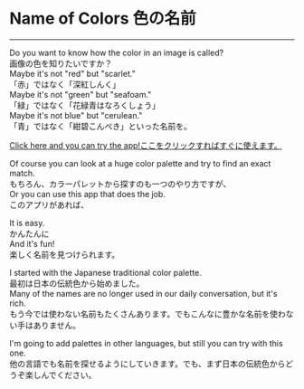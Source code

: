 # Name of Colors 色の名前


___

Do you want to know how the color in an image is called?  
画像の色を知りたいですか？  
Maybe it's not "red" but "scarlet."  
「赤」ではなく「深紅しんく」  
Maybe it's not "green" but "seafoam."  
「緑」ではなく「花緑青はなろくしょう」  
Maybe it's not blue" but "cerulean."  
「青」ではなく「紺碧こんぺき」といった名前を。  

[Click here and you can try the app!ここをクリックすればすぐに使えます。](https://name-of-colors.herokuapp.com/)  


Of course you can look at a huge color palette and try to find an exact match.  
もちろん、カラーパレットから探すのも一つのやり方ですが、  
Or you can use this app that does the job.  
このアプリがあれば、  

It is easy.  
かんたんに  
And it's fun!  
楽しく名前を見つけられます。  

I started with the Japanese traditional color palette.  
最初は日本の伝統色から始めました。  
Many of the names are no longer used in our daily conversation, but it's rich.  
もう今では使わない名前もたくさんあります。でもこんなに豊かな名前を使わない手はありません。  

I'm going to add palettes in other languages, but still you can try with this one.  
他の言語でも名前を探せるようにしていきます。でも、まず日本の伝統色からどうぞ楽しんでください。  


